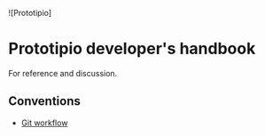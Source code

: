 ![Prototipio]

# Prototipio developer's handbook

For reference and discussion.

## Conventions

* [Git workflow](/git_wokflow)
